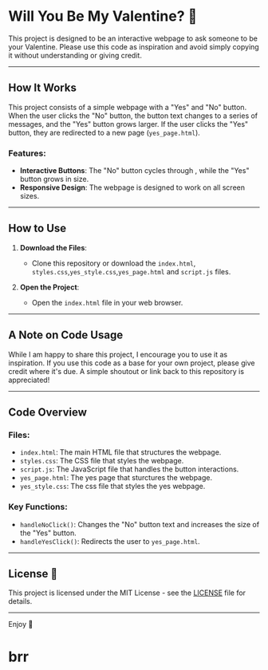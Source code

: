 # Will You Be My Valentine? 💌

This project is designed to be an interactive webpage to ask someone to be your Valentine. Please use this code as inspiration and avoid simply copying it without understanding or giving credit.

---

## How It Works 

This project consists of a simple webpage with a "Yes" and "No" button. When the user clicks the "No" button, the button text changes to a series of  messages, and the "Yes" button grows larger. If the user clicks the "Yes" button, they are redirected to a new page (`yes_page.html`).

### Features:
- **Interactive Buttons**: The "No" button cycles through , while the "Yes" button grows in size.
- **Responsive Design**: The webpage is designed to work on all screen sizes.

---

## How to Use 

1. **Download the Files**:
   - Clone this repository or download the `index.html`, `styles.css`,`yes_style.css`,`yes_page.html` and `script.js` files.

2. **Open the Project**:
   - Open the `index.html` file in your web browser.


---

## A Note on Code Usage 

While I am happy to share this project, I encourage you to use it as inspiration.
If you use this code as a base for your own project, please give credit where it's due. A simple shoutout or link back to this repository is appreciated!

---

## Code Overview 

### Files:

- `index.html`: The main HTML file that structures the webpage.
- `styles.css`: The CSS file that styles the webpage.
- `script.js`: The JavaScript file that handles the button interactions.
- `yes_page.html`: The yes page that sturctures the webpage.
- `yes_style.css`: The css file that styles the yes webpage.



### Key Functions:

- `handleNoClick()`: Changes the "No" button text and increases the size of the "Yes" button.
- `handleYesClick()`: Redirects the user to `yes_page.html`.

---

## License 📄

This project is licensed under the MIT License - see the [LICENSE](LICENSE) file for details.

---

Enjoy 💖
# brr
